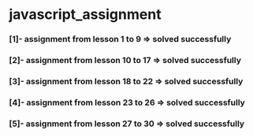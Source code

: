 # javascript_assignment
### [1]- assignment from lesson 1 to 9 => solved successfully
### [2]- assignment from lesson 10 to 17 => solved successfully
### [3]- assignment from lesson 18 to 22 => solved successfully 
### [4]- assignment from lesson 23 to 26 => solved successfully 
### [5]- assignment from lesson 27 to 30 => solved successfully 
